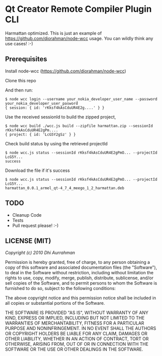 Qt Creator Remote Compiler Plugin CLI
===

Harmattan optimized. This is just an example of https://github.com/diorahman/node-wcc usage. You can wildly think any use cases! :-)

Prerequisites
---

Install node-wcc (https://github.com/diorahman/node-wcc)

Clone this repo

And then run: 
    
	$ node wcc login --username your_nokia_developer_user_name --password your_nokia_developer_user_pasword
	{ session: { id: 'rKksf4kAsCduUR4E2g....' } }

Use the received sessionId to build the zipped project,

	$ node wcc build ./wcc.js build --zipfile harmattan.zip --sessionId rKksf4kAsCduUR4E2gPm....
	{ project: { id: 'LcG5Y2gSz' } }
	
Check build status by using the retrieved projectId
	
	$ node wcc.js status --sessionId rKksf4kAsCduUR4E2gPmO... --projectId LcG5Y...
	success
	
Download the file if it's success

	$ node wcc.js status --sessionId rKksf4kAsCduUR4E2gPmO... --projectId LcG5Y...
	harmattan_0.0.1_armel_qt-4_7_4_meego_1_2_harmattan.deb

TODO 
---
* Cleanup Code
* Tests
* Pull request please! :-) 

LICENSE (MIT)
---

_Copyright (c) 2010 Dhi Aurrahman_

Permission is hereby granted, free of charge, to any person obtaining
a copy of this software and associated documentation files (the
"Software"), to deal in the Software without restriction, including
without limitation the rights to use, copy, modify, merge, publish,
distribute, sublicense, and/or sell copies of the Software, and to
permit persons to whom the Software is furnished to do so, subject to
the following conditions:

The above copyright notice and this permission notice shall be included
in all copies or substantial portions of the Software.

THE SOFTWARE IS PROVIDED "AS IS", WITHOUT WARRANTY OF ANY KIND,
EXPRESS OR IMPLIED, INCLUDING BUT NOT LIMITED TO THE WARRANTIES OF
MERCHANTABILITY, FITNESS FOR A PARTICULAR PURPOSE AND NONINFRINGEMENT.
IN NO EVENT SHALL THE AUTHORS OR COPYRIGHT HOLDERS BE LIABLE FOR ANY
CLAIM, DAMAGES OR OTHER LIABILITY, WHETHER IN AN ACTION OF CONTRACT,
TORT OR OTHERWISE, ARISING FROM, OUT OF OR IN CONNECTION WITH THE
SOFTWARE OR THE USE OR OTHER DEALINGS IN THE SOFTWARE.

